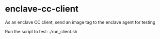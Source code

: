 # enclave-cc-client
As an enclave CC client, send an image tag to the enclave agent for testing

Run the script to test:
./run_client.sh
